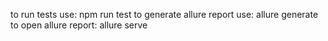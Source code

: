 to run tests use: npm run test 
to generate allure report use: allure generate
to open allure report: allure serve